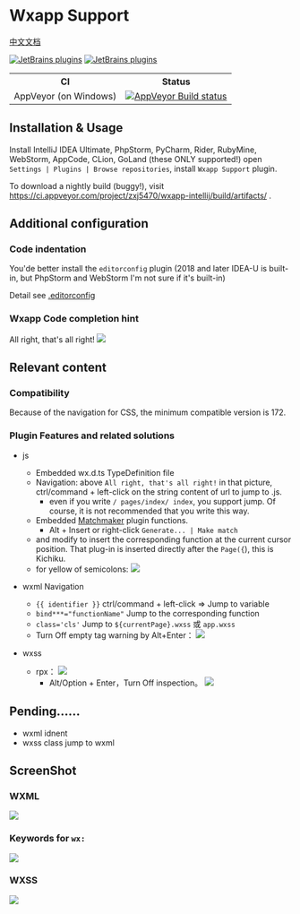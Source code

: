 # Wxapp Support
[中文文档](readme_zh_CN.md)

[![JetBrains plugins](https://img.shields.io/jetbrains/plugin/v/12539-wxapp-support.svg?style=flat-square)](https://plugins.jetbrains.com/plugin/12539-wxapp-support)
[![JetBrains plugins](https://img.shields.io/jetbrains/plugin/d/12539-wxapp-support.svg?style=flat-square)](https://plugins.jetbrains.com/plugin/12539-wxapp-support)
<table>
  <tr>
    <th>CI</th>
    <th>Status</th>
  </tr>
  <tr>
    <td>AppVeyor (on Windows)</td>
    <td><a href="https://ci.appveyor.com/project/zxj5470/wxapp-intellij"><img src="https://ci.appveyor.com/api/projects/status/github/zxj5470/wxapp-intellij?branch=master&svg=true" alt="AppVeyor Build status"></a></td>
  </tr>
</table>

## Installation \& Usage
Install IntelliJ IDEA Ultimate, PhpStorm, PyCharm, Rider, RubyMine, WebStorm, AppCode, CLion, GoLand (these ONLY supported!)
open `Settings | Plugins | Browse repositories`,
install `Wxapp Support` plugin.

To download a nightly build (buggy!), visit https://ci.appveyor.com/project/zxj5470/wxapp-intellij/build/artifacts/ .<br/>

## Additional configuration
### Code indentation
You'de better install the `editorconfig` plugin (2018 and later IDEA-U is built-in, but PhpStorm and WebStorm I'm not sure if it's built-in)

Detail see [.editorconfig](https://github.com/zxj5470/wildfire-wxapp/blob/master/.editorconfig)

### Wxapp Code completion hint

All right, that's all right!
![](https://user-images.githubusercontent.com/20026798/59198181-ac79ea80-8bc5-11e9-9512-3240faeaefaf.png)

## Relevant content

### Compatibility
Because of the navigation for CSS, the minimum compatible version is 172.

### Plugin Features and related solutions
- js
	- Embedded wx.d.ts TypeDefinition file
	- Navigation: above `All right, that's all right!` in that picture, ctrl/command + left-click on the string content of url to jump to .js. 
      - even if you write `/ pages/index/ index`, you support jump. Of course, it is not recommended that you write this way.
	- Embedded [Matchmaker](https://github.com/lypeer/Matchmaker) plugin functions.
		- Alt + Insert or right-click `Generate... | Make match`
	- and modify to insert the corresponding function at the current cursor position. 
	That plug-in is inserted directly after the `Page({`), this is Kichiku.	
	- for yellow of semicolons:
	![](https://user-images.githubusercontent.com/20026798/59234137-fd1d3200-8c1d-11e9-93dc-682a69237cdc.png)
- wxml Navigation
	- `{{ identifier }}` ctrl/command + left-click => Jump to variable
	- `bind***="functionName"` Jump to the corresponding function
	- `class='cls'` Jump to `${currentPage}.wxss` 或 `app.wxss`
	- Turn Off empty tag warning by Alt+Enter：
	![](https://user-images.githubusercontent.com/20026798/59233969-5042b500-8c1d-11e9-9b54-08a4cfee8fd8.png)
		
- wxss
	- rpx：
		![](https://user-images.githubusercontent.com/20026798/59233255-4a97a000-8c1a-11e9-819f-e648f7ea1ef0.png)
		- Alt/Option + Enter，Turn Off inspection。
		![](https://user-images.githubusercontent.com/20026798/59233270-58e5bc00-8c1a-11e9-9d81-736709fe2633.png)
	

## Pending……
- wxml idnent
- wxss class jump to wxml

## ScreenShot

### WXML
![](https://user-images.githubusercontent.com/20026798/59234019-82541700-8c1d-11e9-859a-642f1aaa2a58.png)

### Keywords for `wx:`
![](https://user-images.githubusercontent.com/20026798/59234072-c9daa300-8c1d-11e9-8af8-26d283e909af.png)

### WXSS
![](https://user-images.githubusercontent.com/20026798/59233421-f214d280-8c1a-11e9-843f-57a498e8e248.png)
